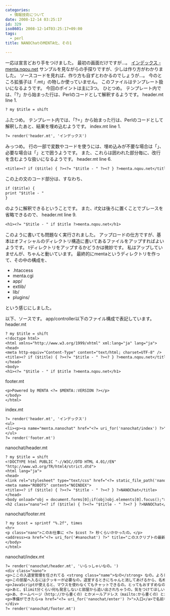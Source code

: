 ```yaml
---
categories:
  - 情報技術について
date: 2008-12-14 03:25:17
id: 329
iso8601: 2008-12-14T03:25:17+09:00
tags:
  - perl
title: NANOChatのMENTA化、その1

---
```


<p>一応は宣言どおり手をつけました。
最初の画面だけですが&#133;。
<a href="http://www.nqou.net">インデックス - menta.nqou.net</a>
サンプルを見ながらの手探りですが、少しは作り方がわかりました。
ソースコードを見れば、作り方も自ずとわかるのでしょうが&#133;。
今のところ拡張子は「.mt」の物しか使っていません。
このファイルはテンプレート扱いになるようです。
今回のポイントは主に3つ。
ひとつめ。
テンプレート内では、「?」から始まった行は、Perlのコードとして解釈するようです。
header.mt line 1.</p>

```default
? my $title = shift
```

<p>ふたつめ。
テンプレート内では、「?=」から始まった行は、Perlのコードとして解釈したあと、結果を埋め込むようです。
index.mt line 1.</p>

```default
?= render('header.mt', 'インデックス')
```

<p>みっつめ。
行の一部で変数やコードを使うには、埋め込みが不要な場合は「<?」と「?>」、必要な場合は「<?=」と「?>」とで囲うようです。
また、これらは囲われた部分毎に、改行を含むような扱いになるようです。
header.mt line 6.</p>

```default
<title><? if ($title) { ?><?= "$title - " ?><? } ?>menta.nqou.net</title>
```

<p>この上の文のコード部分は、すなわち、</p>

```default
if ($title) {
print "$title - "
}
```

<p>のように解釈できるということです。
また、if文は後ろに置くことでブレースを省略できるので、
header.mt line 9.</p>

```default
<h1><?= "$title - " if $title ?>menta.nqou.net</h1>
```

<p>このように書いても問題なく実行されました。
アップロードの仕方ですが、基本はオフィシャルのディレクトリ構造に書いてあるファイルをアップすればよいようです。
tディレクトリをアップするかどうかは微妙です。
私はアップしていませんが、ちゃんと動いています。
最終的にmentaというディレクトリを作って、その中の構成を、</p>

<ul>
<li>.htaccess</li>
<li>menta.cgi</li>
<li>app/</li>
<li>extlib/</li>
<li>lib/</li>
<li>plugins/</li>
</ul>

<p>という感じにしました。</p>

<p>
以下、ソースです。
app/controller以下のファイル構成で表記しています。
header.mt</p>

```default
? my $title = shift
<!doctype html>
<html xmlns="http://www.w3.org/1999/xhtml" xml:lang="ja" lang="ja">
<head>
<meta http-equiv="Content-Type" content="text/html; charset=UTF-8" />
<title><? if ($title) { ?><?= "$title - " ?><? } ?>menta.nqou.net</title>
</head>
<body>
<h1><?= "$title - " if $title ?>menta.nqou.net</h1>
```

<p>footer.mt</p>

```default
<p>Powered by MENTA <?= $MENTA::VERSION ?></p>
</body>
</html>
```

<p>index.mt</p>

```default
?= render('header.mt', 'インデックス')
<ul>
<li><p><a name="menta.nanochat" href="<?= uri_for('nanochat/index') ?>">NANOChat</a></p></li>
</ul>
?= render('footer.mt')
```

<p>nanochat/header.mt</p>

```default
? my $title = shift
<!DOCTYPE html PUBLIC "-//W3C//DTD HTML 4.01//EN"
"http://www.w3.org/TR/html4/strict.dtd">
<html lang="ja">
<head>
<link rel="stylesheet" type="text/css" href="<?= static_file_path('nanochat.css') ?>" title="Default" media="screen">
<meta name="ROBOTS" content="NOINDEX">
<title><? if ($title) { ?><?= "$title - " ?><? } ?>NANOChat</title>
</head>
<body onload="obj = document.forms[0];if(obj)obj.elements[0].focus();">
<h2 class="nano"><? if ($title) { ?><?= "$title - " ?><? } ?>NANOChat</h2><hr>
```

<p>nanochat/footer.mt</p>

```default
? my $cost = sprintf "%.2f", times
<hr>
<p class="nano">このお仕事に <?= $cost ?> 秒くらいかかったの。</p>
<address><a href="<?= uri_for('#nanochat') ?>" title="このスクリプトの最新版はこのリンク先にあるの。">NANOChat Ver0.12</a></address>
</body>
</html>
```

<p>nanochat/index.mt</p>

```default
?= render('nanochat/header.mt', 'いらっしゃいなの。')
<div class="nano">
<p>ここの入退室管理を任されてる <strong class="name">なの</strong> なの。よろしくなの。</p>
<p>この部屋へ入るにはクッキーが必要なの。退室するときにちゃんと消してあげるから、名札だと思ってつけてほしいの。今つけた人は、ついてるかどうかわからないから１回読みなおしてほしいの。</p>
<p>JavaScriptが使えると、マウスを使わなくてもチャットできるの。とってもおすすめなの。</p>
<p>あと、$limit分くらい何も発言しないと部屋から追い出されちゃうの。気をつけてほしいの。</p>
<p>あ、ホームページ（http://から書くの）とかメールアドレス（mailto:から書くの）とかを書くと、リンクしてあげるの。よくわからないから発言を全部リンクしちゃうけど、そのくらいは許してほしいの。</p>
<p>準備ができたら<a href="<?= uri_for('nanochat/enter') ?>">入口</a>で名前を教えてほしいの。</p>
</div>
?= render('nanochat/footer.mt')
```
    	